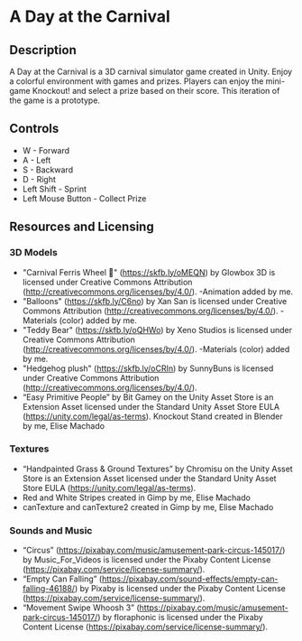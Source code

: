 # A Day at the Carnival

## Description
A Day at the Carnival is a 3D carnival simulator game created in Unity. Enjoy a colorful environment with games and prizes. Players can enjoy the mini-game Knockout! and select a prize based on their score. This iteration of the game is a prototype.

## Controls
* W - Forward
* A - Left
* S - Backward
* D - Right
* Left Shift - Sprint
* Left Mouse Button - Collect Prize

## Resources and Licensing

### 3D Models
* "Carnival Ferris Wheel 🎡" (https://skfb.ly/oMEQN) by Glowbox 3D is licensed under Creative Commons Attribution (http://creativecommons.org/licenses/by/4.0/).
-Animation added by me.
* "Balloons" (https://skfb.ly/C6no) by Xan San is licensed under Creative Commons Attribution (http://creativecommons.org/licenses/by/4.0/). 
-Materials (color) added by me.
* "Teddy Bear" (https://skfb.ly/oQHWo) by Xeno Studios is licensed under Creative Commons Attribution (http://creativecommons.org/licenses/by/4.0/).
-Materials (color) added by me.
* "Hedgehog plush" (https://skfb.ly/oCRIn) by SunnyBuns is licensed under Creative Commons Attribution (http://creativecommons.org/licenses/by/4.0/).
* “Easy Primitive People” by Bit Gamey on the Unity Asset Store is an Extension Asset licensed under the Standard Unity Asset Store EULA (https://unity.com/legal/as-terms).
Knockout Stand created in Blender by me, Elise Machado

### Textures
* “Handpainted Grass & Ground Textures” by Chromisu on the Unity Asset Store is an Extension Asset licensed under the Standard Unity Asset Store EULA (https://unity.com/legal/as-terms).
* Red and White Stripes created in Gimp by me, Elise Machado
* canTexture and canTexture2 created in Gimp by me, Elise Machado

### Sounds and Music
* “Circus” (https://pixabay.com/music/amusement-park-circus-145017/) by Music_For_Videos is licensed under the Pixaby Content License (https://pixabay.com/service/license-summary/). 
* “Empty Can Falling” (https://pixabay.com/sound-effects/empty-can-falling-46188/) by Pixaby is licensed under the Pixaby Content License (https://pixabay.com/service/license-summary/). 
* “Movement Swipe Whoosh 3” (https://pixabay.com/music/amusement-park-circus-145017/) by floraphonic is licensed under the Pixaby Content License (https://pixabay.com/service/license-summary/). 
